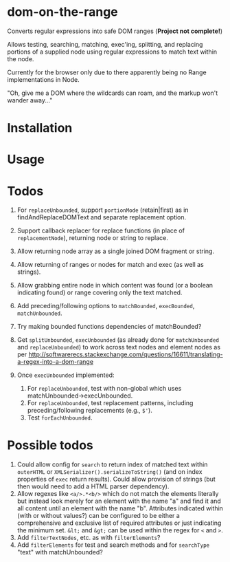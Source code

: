# dom-on-the-range

Converts regular expressions into safe DOM ranges (**Project not complete!**)

Allows testing, searching, matching, exec'ing, splitting, and replacing portions of a
supplied node using regular expressions to match text within the node.

Currently for the browser only due to there apparently being no Range implementations in Node.

"Oh, give me a DOM where the wildcards can roam, and the markup won't wander away..."

# Installation

# Usage



# Todos

1. For `replaceUnbounded`, support `portionMode` (retain|first) as in findAndReplaceDOMText and separate replacement option.
1. Support callback replacer for replace functions (in place of `replacementNode`), returning node or string to replace.
1. Allow returning node array as a single joined DOM fragment or string.
1. Allow returning of ranges or nodes for match and exec (as well as strings).
1. Allow grabbing entire node in which content was found (or a boolean indicating found) or range covering only the text matched.

1. Add preceding/following options to `matchBounded`, `execBounded`, `matchUnbounded`.
1. Try making bounded functions dependencies of matchBounded?

1. Get `splitUnbounded`, `execUnbounded` (as already done for `matchUnbounded` and `replaceUnbounded`) to work
across text nodes and element nodes as per
http://softwarerecs.stackexchange.com/questions/16611/translating-a-regex-into-a-dom-range
1. Once `execUnbounded` implemented:
    1. For `replaceUnbounded`, test with non-global which uses matchUnbounded->execUnbounded.
    1. For `replaceUnbounded`, test replacement patterns, including preceding/following replacements (e.g., `$'`).
    1. Test `forEachUnbounded`.

# Possible todos

1. Could allow config for `search` to return index of matched text within `outerHTML` or `XMLSerializer().serializeToString()` (and on index properties of `exec` return results). Could allow provision of strings (but then would need to add a HTML parser dependency).
1. Allow regexes like `<a/>.*<b/>` which do not match the elements literally but instead look merely for an element with the name "a" and find it and all content until an element with the name "b". Attributes indicated within (with or without values?) can be configured to be either a comprehensive and exclusive list of required attributes or just indicating the minimum set. `&lt;` and `&gt;` can be used within the regex for `<` and `>`.
1. Add `filterTextNodes`, etc. as with `filterElements`?
1. Add `filterElements` for test and search methods and for `searchType` "text" with matchUnbounded?